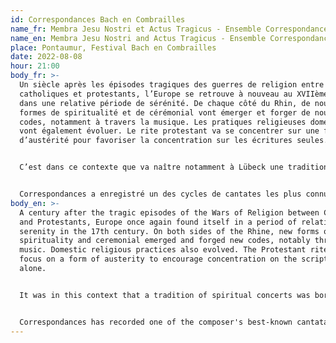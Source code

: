 ```yaml
---
id: Correspondances Bach en Combrailles
name_fr: Membra Jesu Nostri et Actus Tragicus - Ensemble Correspondances
name_en: Membra Jesu Nostri and Actus Tragicus - Ensemble Correspondances
place: Pontaumur, Festival Bach en Combrailles
date: 2022-08-08
hour: 21:00
body_fr: >-
  Un siècle après les épisodes tragiques des guerres de religion entre
  catholiques et protestants, l’Europe se retrouve à nouveau au XVIIème siècle
  dans une relative période de sérénité. De chaque côté du Rhin, de nouvelles
  formes de spiritualité et de cérémonial vont émerger et forger de nouveaux
  codes, notamment à travers la musique. Les pratiques religieuses domestiques
  vont également évoluer. Le rite protestant va se concentrer sur une forme
  d’austérité pour favoriser la concentration sur les écritures seules.


  C’est dans ce contexte que va naître notamment à Lübeck une tradition de concert spirituel dans l’espace de cercles plus intimistes, distincts de la liturgie traditionnelle. Les désormais célèbres soirées musicales dénommées ‘Abendmusik’ apparaissent au milieu du XVIIème siècle et vont prendre place dans l’église Sainte-Marie de Lübeck en rassemblant des cercles dévots de plus en plus importants. Dietrich Buxtehude s’inscrit dans cette tradition de dévotion luthérienne qui perdurera jusqu’au 19ème siècle et qui fera la renommée musicale du Nord de l’Allemagne.


  Correspondances a enregistré un des cycles de cantates les plus connus du compositeur : les *Membra Jesu Nostri* sont composés de sept cantates sacrées sur la Passion du Christ.
body_en: >-
  A century after the tragic episodes of the Wars of Religion between Catholics
  and Protestants, Europe once again found itself in a period of relative
  serenity in the 17th century. On both sides of the Rhine, new forms of
  spirituality and ceremonial emerged and forged new codes, notably through
  music. Domestic religious practices also evolved. The Protestant rite was to
  focus on a form of austerity to encourage concentration on the scriptures
  alone.


  It was in this context that a tradition of spiritual concerts was born, particularly in Lübeck, in more intimate circles, distinct from the traditional liturgy. The now famous musical evenings known as 'Abendmusik' appeared in the middle of the seventeenth century and took place in the Church of St. Mary in Lübeck, bringing together increasingly large devout circles. Dietrich Buxtehude was part of this tradition of Lutheran devotion which lasted until the 19th century and which made the musical reputation of Northern Germany.


  Correspondances has recorded one of the composer's best-known cantata cycles: the Membra Jesu Nostri are composed of seven sacred cantatas on the Passion of Christ.
---
```

